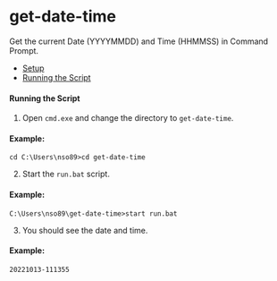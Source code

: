 # get-date-time
Get the current Date (YYYYMMDD) and Time (HHMMSS) in Command Prompt.

* [Setup](#setup)
* [Running the Script](#running-the-script)

#### <a name="running-the-script"></a>Running the Script
1. Open `cmd.exe` and change the directory to `get-date-time`.
#### Example:
```batch
cd C:\Users\nso89>cd get-date-time
```
2. Start the `run.bat` script.

#### Example:
```batch
C:\Users\nso89\get-date-time>start run.bat
```
3. You should see the date and time.

#### Example:
```batch
20221013-111355
```
